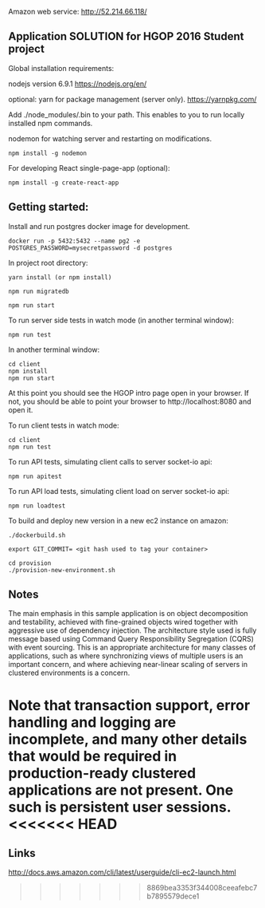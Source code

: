 Amazon web service: http://52.214.66.118/

## Application SOLUTION for HGOP 2016 Student project

Global installation requirements:

nodejs version 6.9.1
https://nodejs.org/en/

optional: yarn for package management (server only).
https://yarnpkg.com/

Add ./node_modules/.bin to your path. This enables to you to run locally installed npm commands.

nodemon for watching server and restarting on modifications.
```
npm install -g nodemon
```


For developing React single-page-app (optional):

```
npm install -g create-react-app
```


## Getting started:

Install and run postgres docker image for development.
```
docker run -p 5432:5432 --name pg2 -e POSTGRES_PASSWORD=mysecretpassword -d postgres
```

In project root directory:

```
yarn install (or npm install)

npm run migratedb

npm run start
```

To run server side tests in watch mode (in another terminal window):
```
npm run test
```



In another terminal window:
```
cd client
npm install
npm run start
```

At this point you should see the HGOP intro page open in your browser.
If not, you should be able to point your browser to http://localhost:8080 and open it.

To run client tests in watch mode:
```
cd client
npm run test
```


To run API tests, simulating client calls to server socket-io api:

```
npm run apitest
```


To run API load tests, simulating client load on server socket-io api:

```
npm run loadtest
```


To build and deploy new version in a new ec2 instance on amazon:

```
./dockerbuild.sh

export GIT_COMMIT= <git hash used to tag your container>

cd provision
./provision-new-environment.sh
```



## Notes

The main emphasis in this sample application is on object decomposition and testability, achieved with fine-grained
objects wired together with aggressive use of dependency injection. The architecture style used is fully message based
using Command Query Responsibility Segregation (CQRS) with event sourcing. This is an appropriate architecture for
many classes of applications, such as where synchronizing views of multiple users is an important concern, and where
achieving near-linear scaling of servers in clustered environments is a concern.

Note that transaction support, error handling and logging are incomplete, and many other details that would be required in
production-ready clustered applications are not present. One such is persistent user sessions.
<<<<<<< HEAD
=======


## Links

http://docs.aws.amazon.com/cli/latest/userguide/cli-ec2-launch.html
>>>>>>> 8869bea3353f344008ceeafebc7b7895579dece1

